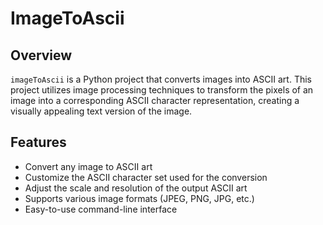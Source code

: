 # ImageToAscii

## Overview

`imageToAscii` is a Python project that converts images into ASCII art. This project utilizes image processing techniques to transform the pixels of an image into a corresponding ASCII character representation, creating a visually appealing text version of the image.

## Features

- Convert any image to ASCII art
- Customize the ASCII character set used for the conversion
- Adjust the scale and resolution of the output ASCII art
- Supports various image formats (JPEG, PNG, JPG, etc.)
- Easy-to-use command-line interface
